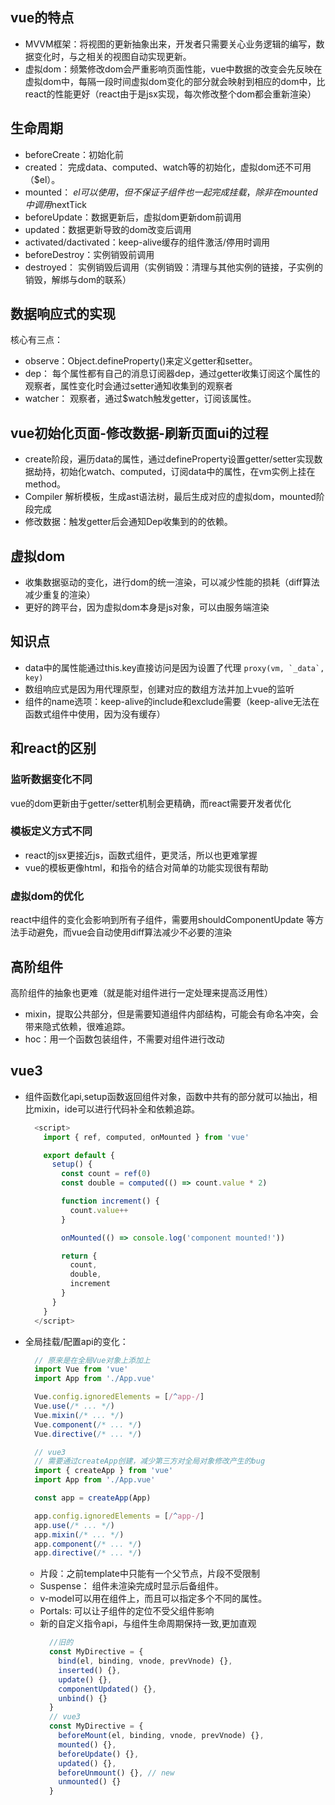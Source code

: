 ## vue的特点
- MVVM框架：将视图的更新抽象出来，开发者只需要关心业务逻辑的编写，数据变化时，与之相关的视图自动实现更新。
- 虚拟dom：频繁修改dom会严重影响页面性能，vue中数据的改变会先反映在虚拟dom中，每隔一段时间虚拟dom变化的部分就会映射到相应的dom中，比react的性能更好（react由于是jsx实现，每次修改整个dom都会重新渲染）

## 生命周期
- beforeCreate：初始化前
- created： 完成data、computed、watch等的初始化，虚拟dom还不可用（$el）。
- mounted： $el可以使用，但不保证子组件也一起完成挂载，除非在mounted中调用$nextTick
- beforeUpdate：数据更新后，虚拟dom更新dom前调用
- updated：数据更新导致的dom改变后调用
- activated/dactivated：keep-alive缓存的组件激活/停用时调用
- beforeDestroy：实例销毁前调用
- destroyed： 实例销毁后调用（实例销毁：清理与其他实例的链接，子实例的销毁，解绑与dom的联系）



## 数据响应式的实现
核心有三点：
- observe：Object.defineProperty()来定义getter和setter。
- dep： 每个属性都有自己的消息订阅器dep，通过getter收集订阅这个属性的观察者，属性变化时会通过setter通知收集到的观察者
- watcher： 观察者，通过$watch触发getter，订阅该属性。

## vue初始化页面-修改数据-刷新页面ui的过程

- create阶段，遍历data的属性，通过defineProperty设置getter/setter实现数据劫持，初始化watch、computed，订阅data中的属性，在vm实例上挂在method。
- Compiler 解析模板，生成ast语法树，最后生成对应的虚拟dom，mounted阶段完成
- 修改数据：触发getter后会通知Dep收集到的的依赖。

## 虚拟dom

- 收集数据驱动的变化，进行dom的统一渲染，可以减少性能的损耗（diff算法减少重复的渲染）
- 更好的跨平台，因为虚拟dom本身是js对象，可以由服务端渲染

## 知识点
- data中的属性能通过this.key直接访问是因为设置了代理 ```proxy(vm, `_data`, key)```
- 数组响应式是因为用代理原型，创建对应的数组方法并加上vue的监听
- 组件的name选项：keep-alive的include和exclude需要（keep-alive无法在函数式组件中使用，因为没有缓存）

## 和react的区别

### 监听数据变化不同
vue的dom更新由于getter/setter机制会更精确，而react需要开发者优化

### 模板定义方式不同
- react的jsx更接近js，函数式组件，更灵活，所以也更难掌握
- vue的模板更像html，和指令的结合对简单的功能实现很有帮助

### 虚拟dom的优化
react中组件的变化会影响到所有子组件，需要用shouldComponentUpdate 等方法手动避免，而vue会自动使用diff算法减少不必要的渲染

## 高阶组件

高阶组件的抽象也更难（就是能对组件进行一定处理来提高泛用性）

- mixin，提取公共部分，但是需要知道组件内部结构，可能会有命名冲突，会带来隐式依赖，很难追踪。
- hoc：用一个函数包装组件，不需要对组件进行改动

## vue3
- 组件函数化api,setup函数返回组件对象，函数中共有的部分就可以抽出，相比mixin，ide可以进行代码补全和依赖追踪。
  ```javascript
    <script>
      import { ref, computed, onMounted } from 'vue'

      export default {
        setup() {
          const count = ref(0)
          const double = computed(() => count.value * 2)

          function increment() {
            count.value++
          }

          onMounted(() => console.log('component mounted!'))

          return {
            count,
            double,
            increment
          }
        }
      }
    </script>
  ```
- 全局挂载/配置api的变化：
  ```javascript
    // 原来是在全局Vue对象上添加上
    import Vue from 'vue'
    import App from './App.vue'

    Vue.config.ignoredElements = [/^app-/]
    Vue.use(/* ... */)
    Vue.mixin(/* ... */)
    Vue.component(/* ... */)
    Vue.directive(/* ... */)

    // vue3
    // 需要通过createApp创建，减少第三方对全局对象修改产生的bug
    import { createApp } from 'vue'
    import App from './App.vue'

    const app = createApp(App)

    app.config.ignoredElements = [/^app-/]
    app.use(/* ... */)
    app.mixin(/* ... */)
    app.component(/* ... */)
    app.directive(/* ... */)
  ```

  - 片段：之前template中只能有一个父节点，片段不受限制
  - Suspense： 组件未渲染完成时显示后备组件。
  - v-model可以用在组件上，而且可以指定多个不同的属性。
  - Portals: 可以让子组件的定位不受父组件影响
  - 新的自定义指令api，与组件生命周期保持一致,更加直观
    ```javascript
      //旧的
      const MyDirective = {
        bind(el, binding, vnode, prevVnode) {},
        inserted() {},
        update() {},
        componentUpdated() {},
        unbind() {}
      }
      // vue3
      const MyDirective = {
        beforeMount(el, binding, vnode, prevVnode) {},
        mounted() {},
        beforeUpdate() {},
        updated() {},
        beforeUnmount() {}, // new
        unmounted() {}
      }
    ```